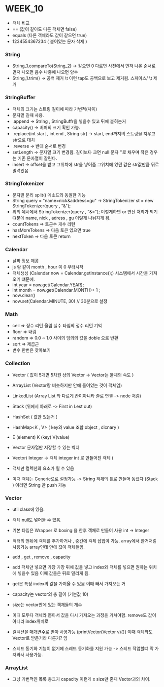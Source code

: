 # WEEK_10

- 객체 비교
- == (값이 같아도 다른 객체면 false)
- equals (다른 객체라도 값이 같으면 true)
- 1234554367234 ( 붙어있는 문자 삭제 )

### String

- String_1.compareTo(String_2) -> 같으면 0 다르면 사전에서 먼저 나온 순서로 먼저 나오면 음수 나중에 나오면 양수
- String_1.trim() -> 공백 제거 \t 이런 tap도 공백으로 보고 제거됨. 스페이스/ \t 제거

### StringBuffer

- 객체의 크기는 스트링 길이에 따라 가변적(차이)
- 문자열 길때 사용.
- .append -> String , StringBuffr을 넣을수 있고 뒤에 붙히는거
- capacity() -> 버퍼의 크기 확인 가능.
- .replace(int start , int end , String str) -> start, end까지의 스트링을 지우고 str으로 대치
- .reverse -> 반대 순서로 변경
- setLength -> 문자열 크기 변경됨. 길이보다 크면 null 문자 ''로 채우며 작은 경우는 기존 문자열이 잘린다.
- insert -> offset을 받고 그위치에 str을 넣어줌 그위치에 있던 값은 str값만큼 뒤로 밀려있음

### StringTokenizer

- 문자열 분리 split() 메소드와 동일한 기능
- String query = "name=nick&address=gu" -> StringTokenizer st = new StringTokenizer(query , "&");
- 위의 예시에서 StringTokenizer(query , "&="); 이렇게하면 or 연산 처리가 되기 떄문에 name, nick , adress , gu 이렇게 나눠지게 됨.
- countTokens => 토근수 개수 리턴
- hasMoreTokens => 다음 토큰 있으면 true
- nextToken => 다음 토큰 return

### Calendar

- 날짜 정보 제공
- js 랑 같이 month , hour 이 0 부터시작
- 객체생성 (Calendar now = Calendar.getInstance();) 시스템에서 시간을 가져오기 떄문에.
- int year = now.get(Calendar.YEAR);
- int month = now.get(Calendar.MONTH)+ 1 ;
- now.clear()
- now.set(Calendar.MINUTE, 30) // 30분으로 설정

### Math

- ceil => 정수 리턴 올림 실수 타입의 정수 리턴 기억
- floor => 내림
- random => 0.0 ~ 1.0 사이의 임의의 값을 doble 으로 반환
- sqrt => 제곱근
- 변수 한번은 찾아보기

### Collection

- Vector<E> ( 값이 5개면 5차원 상의 Vector -> Vector는 물체의 속도 )

- ArrayList<E> (Vector랑 비슷하지만 안에 들어있는 것이 객체임)

- LinkedList<E> (Array List 와 다르게 칸이아니라 줄로 연결 -> node 처럼)

- Stack<E> (위에서 아래로 -> First in Lest out)

- HashSet<E> ( 값만 있는거 )
- HashMap<K , V> ( key와 value 조합 object , dicnary )

- E (element) K (key) V(value)

- Vector<String> 문자열만 저장할 수 있는 벡터
- Vector<Integer>( Integer -> 객체 integer int 로 만들어진 객체 )

- 객체만 컬렉션의 요소가 될 수 있음
- 이때 객체는 Generic으로 설정가능 -> String 객체의 틀로 만들어 놓겠다 (Stack <String> ) 이러면 String 만 push 가능

### Vector <E>

- util class에 있음.
- 객체 null도 넣어둘 수 있음.
- 기본 타입은 Wrapper 로 boxing 을 한후 객체로 만들어 사용 int -> Integer
- 백터의 맨뒤에 객체를 추가하거나 , 중간에 객체 삽입이 가능. array에서 한거처럼 사용가능 array인데 안에 값이 객체들임.

- add , get , remove , capacity
- add 객체만 넣으면 가장 가장 뒤에 값을 넣고 index와 객체를 넣으면 원하는 위치에 넣을수 있음 이때 값들은 뒤로 밀리게 됨.
- get은 특정 index의 값을 가져올 수 있음 이때 빼서 가져오는 거
- capacity는 vector의 총 길이 (기본값 10)
- size는 vector안에 있는 객체들의 개수
- 이때 모두다 객체라 뽑아서 값을 다시 가져오는 과정을 거쳐야함. remove도 값이 아니라 index위치로
- 컬렉션을 매개변수로 받아 사용가능 (printVector(Vector <Integer> v){}) 이때 객체라도 Vector로 받은거라 다른거? 임
- 스레드 동기화 기능이 없기에 스레드 동기화를 지원 가능 -> 스레드 작업할떄 막 가져와서 사용가능.

### ArrayList<E>

- 그냥 가변적인 목록 총크기 capacity 이런게 x size만 존재 Vector과의 차이.
